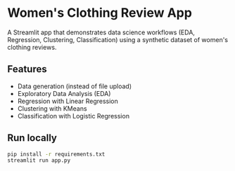 # Women's Clothing Review App

A Streamlit app that demonstrates data science workflows (EDA, Regression, Clustering, Classification) using a synthetic dataset of women's clothing reviews.

## Features
- Data generation (instead of file upload)
- Exploratory Data Analysis (EDA)
- Regression with Linear Regression
- Clustering with KMeans
- Classification with Logistic Regression

## Run locally

```bash
pip install -r requirements.txt
streamlit run app.py
